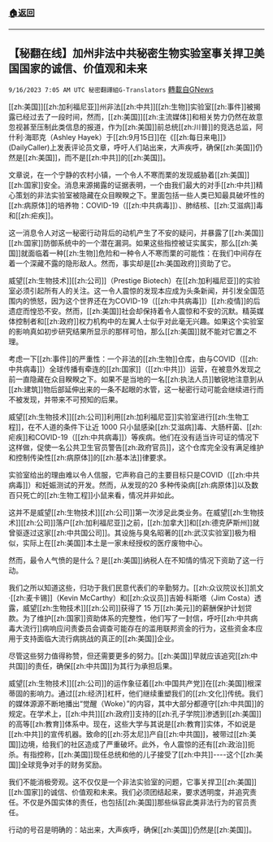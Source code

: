 ###  [:house:返回](README.md)
---


## 【秘翻在线】加州非法中共秘密生物实验室事关捍卫美国国家的诚信、价值观和未来
`9/16/2023 7:05 AM UTC 秘密翻譯組G-Translators` [轉載自GNews](https://gnews.org/articles/1697999)

[[zh:美国]][[zh:加利福尼亚]]州非法[[zh:中共]][[zh:生物]]实验室[[zh:事件]]被揭露已经过去了一段时间，然而，[[zh:美国]][[zh:主流媒体]]和相关势力仍然在故意忽视甚至压制此类信息的报道，作为[[zh:美国]]前总统[[zh:川普]]的竞选总监，阿什利·海耶克（Ashley Hayek）于[[zh:9月15日]]在《[[zh:每日来电]]》(DailyCaller)上发表评论员文章，呼吁人们站出来，大声疾呼，确保[[zh:美国]]仍然是[[zh:美国]]，而不是[[zh:中共]]的[[zh:美国]]。

文章说，在一个宁静的农村小镇，一个令人不寒而栗的发现威胁着[[zh:美国]][[zh:国家]]安全。消息来源揭露的证据表明，一个由我们最大的对手[[zh:中共]]精心策划的非法实验室被隐藏在众目睽睽之下。里面包括一些人类已知最具破坏性的[[zh:病原体]]的培养物：COVID-19（[[zh:中共病毒]]）、肺结核、[[zh:艾滋病]]毒和[[zh:疟疾]]。

这一消息令人对这一秘密行动背后的动机产生了不安的疑问，并暴露了[[zh:美国]][[zh:国家]]防御系统中的一个潜在漏洞。如果这些指控被证实属实，那么[[zh:美国]]就面临着一种[[zh:生物]]危险和一种令人不寒而栗的可能性：在我们中间存在着一个深藏不露的隐形敌人。然而，事实却是[[zh:美国政府]]资助了它。

威望[[zh:生物技术]][[zh:公司]]（Prestige Biotech）在[[zh:加利福尼亚]]的实验室必须引起所有人的关注。这一令人震惊的发现本应成为头条新闻，并引发全国范围内的愤怒，因为这个世界还在为COVID-19（[[zh:中共病毒]]）[[zh:疫情]]的后遗症而惶恐不安。然而，[[zh:美国]]社会却保持着令人震惊和不安的沉默。精英媒体控制者和[[zh:政府]]权力机构中的左翼人士似乎对此毫无兴趣。如果这个实验室的影响真如初步研究结果所显示的那样可怕，那么[[zh:美国]]就不能对它置之不理。

考虑一下[[zh:事件]]的严重性：一个非法的[[zh:生物]]仓库，由与COVID（[[zh:中共病毒]]）全球传播有牵连的[[zh:国家]]（[[zh:中共]]）运营，在被意外发现之前一直隐藏在众目睽睽之下。如果不是当地的一名[[zh:执法人员]]敏锐地注意到从[[zh:建筑]]物后部延伸出来的一条不起眼的水管，这一秘密行动可能会继续进行而不被发现，并带来不可预知的后果。

威望[[zh:生物技术]][[zh:公司]]利用[[zh:加利福尼亚]]实验室进行[[zh:生物工程]]，在不人道的条件下让近 1000 只小鼠感染[[zh:艾滋病]]毒、大肠杆菌、[[zh:疟疾]]和COVID-19（[[zh:中共病毒]]）等疾病。他们在没有适当许可证的情况下这样做，促使一名公共卫生官员警告[[zh:政府官员]]，这个仓库完全没有满足维护和控制传染性[[zh:病原体]]的[[zh:基本法]]律要求。

实验室给出的理由难以令人信服，它声称自己的主要目标只是COVID（[[zh:中共病毒]]）和妊娠测试的开发。然而，从发现的20 多种传染病[[zh:病原体]]以及数百只死亡的[[zh:生物工程]]小鼠来看，情况并非如此。

这并不是威望[[zh:生物技术]][[zh:公司]]第一次涉足此类业务。在威望[[zh:生物技术]][[zh:公司]]落户[[zh:加利福尼亚]]之前，[[zh:加拿大]]和[[zh:德克萨斯州]]就曾驱逐过这家[[zh:中共国公司]]。其设施与臭名昭著的[[zh:武汉实验室]]极为相似，实际上在[[zh:美国]]本土是一家未经授权的医疗废物中心。

然而，最令人气愤的是什么？是[[zh:美国]]纳税人在不知情的情况下资助了这一行动。

我们之所以知道这些，归功于我们民意代表们的辛勤努力。[[zh:众议院议长]]凯文·[[zh:麦卡锡]]（Kevin McCarthy）和[[zh:众议员]]吉姆·科斯塔（Jim Costa）透露，威望[[zh:生物技术]][[zh:公司]]获得了 15 万[[zh:美元]]的薪酬保护计划贷款。为了维护[[zh:国家]]资助体系的完整性，他们写了一封信，呼吁[[zh:中共病毒大流行]]病响应问责委员会调查可能存在的滥用联邦资金的行为，这些资金本应用于支持面临大流行病挑战的真正的[[zh:美国]]企业。

尽管这些努力值得称赞，但还需要更多的努力。[[zh:美国]]早就应该追究[[zh:中共国]]的责任，确保[[zh:中共国]]为其行为承担后果。

威望[[zh:生物技术]][[zh:公司]]的运作象征着[[zh:中国共产党]]在[[zh:美国]]根深蒂固的影响力。通过[[zh:经济]]杠杆，他们继续重塑我们的[[zh:文化]]传统。我们的媒体源源不断地播出“觉醒（Woke）”的内容，其中大部分都遵守[[zh:中共国]]的规定。在学术上，[[zh:中共]][[zh:政府]]支持的[[zh:孔子学院]]渗透到[[zh:美国]]的高等[[zh:教育]]体系中。现在，这些大学与其说是[[zh:教育]]实体，不如说是[[zh:中共]]的宣传机器。致命的[[zh:芬太尼]]产自[[zh:中共国]]，被带过[[zh:美国]]边境，给我们的社区造成了严重破坏。此外，令人震惊的还有[[zh:政治]]扼杀。有指控称，[[zh:美国]]现任总统和他的儿子接受了[[zh:中共]]\----这个[[zh:美国]]全球竞争对手的财务奖励。

我们不能消极旁观。这不仅仅是一个非法实验室的问题，它事关捍卫[[zh:美国]][[zh:国家]]的诚信、价值观和未来。我们必须团结起来，要求透明度，并追究责任。不仅是外国实体的责任，也包括[[zh:美国]]那些纵容此类非法行为的官员责任。

行动的号召是明确的：站出来，大声疾呼，确保[[zh:美国]]仍然是[[zh:美国]]。
